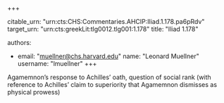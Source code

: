 +++


citable_urn: "urn:cts:CHS:Commentaries.AHCIP:Iliad.1.178.pa6pRdv"
target_urn: "urn:cts:greekLit:tlg0012.tlg001:1.178"
title: "Iliad 1.178"

authors:
- email: "muellner@chs.harvard.edu"
  name: "Leonard Muellner"
  username: "lmuellner"
+++

<p>Agamemnon’s response to Achilles’ oath, question of social rank (with reference to Achilles’ claim to superiority that Agamemnon dismisses as physical prowess)</p>